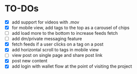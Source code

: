 # TO-DOs
- [x] add support for videos with .mov
- [x] for mobile view, add tags to the top as a carousel of chips
- [ ] add load more to the bottom to increase feeds fetch
- [ ] add dm/private messaging feature
- [x] fetch feeds if a user clicks on a tag on a post
- [x] add horizontal scroll to tags in mobile view
- [ ] view post on single page and share post link
- [x] post new content
- [x] add login with wallet flow at the point of visiting the project